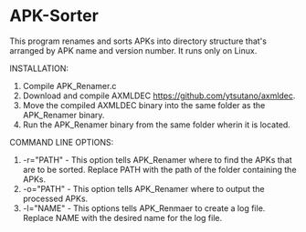 # APK-Sorter
This program renames and sorts APKs into directory structure that's arranged by APK name and version number. It runs only on Linux.

INSTALLATION:
1. Compile APK_Renamer.c
2. Download and compile AXMLDEC https://github.com/ytsutano/axmldec.
3. Move the compiled AXMLDEC binary into the same folder as the APK_Renamer binary.
4. Run the APK_Renamer binary from the same folder wherin it is located.

COMMAND LINE OPTIONS:
1. -r="PATH" - This option tells APK_Renamer where to find the APKs that are to be sorted. Replace PATH with the path of the folder containing the APKs.
2. -o="PATH" - This option tells APK_Renamer where to output the processed APKs. 
3. -l="NAME" - This options tells APK_Renmaer to create a log file. Replace NAME with the desired name for the log file.
